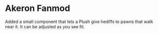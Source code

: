 # Akeron Fanmod
 
Added a small component that lets a Plush give hediffs to pawns that walk near it. It can be adjusted as you see fit. 
